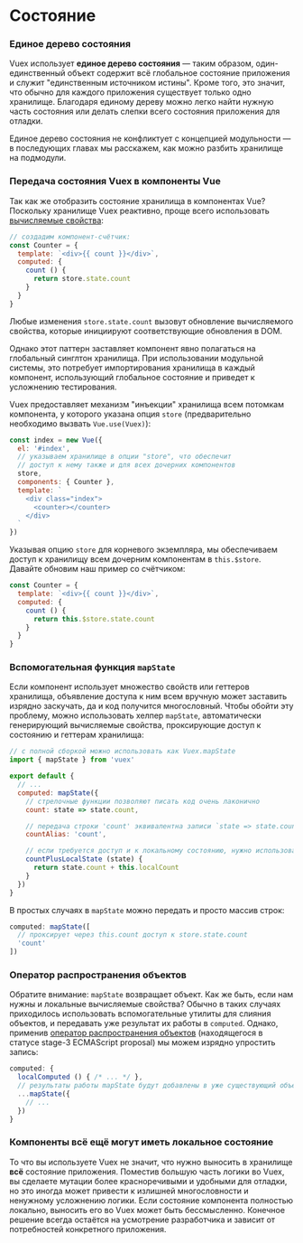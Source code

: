 # Состояние

### Единое дерево состояния

Vuex использует **единое дерево состояния** — таким образом, один-единственный объект содержит всё глобальное состояние приложения и служит "единственным источником истины". Кроме того, это значит, что обычно для каждого приложения существует только одно хранилище. Благодаря единому дереву можно легко найти нужную часть состояния или делать слепки всего состояния приложения для отладки.

Единое дерево состояния не конфликтует с концепцией модульности — в последующих главах мы расскажем, как можно разбить хранилище на подмодули.

### Передача состояния Vuex в компоненты Vue

Так как же отобразить состояние хранилища в компонентах Vue? Поскольку хранилище Vuex реактивно, проще всего использовать [вычисляемые свойства](https://ru.vuejs.org/v2/guide/computed.html):

``` js
// создадим компонент-счётчик:
const Counter = {
  template: `<div>{{ count }}</div>`,
  computed: {
    count () {
      return store.state.count
    }
  }
}
```

Любые изменения `store.state.count` вызовут обновление вычисляемого свойства, которые инициируют соответствующие обновления в DOM.

Однако этот паттерн заставляет компонент явно полагаться на глобальный синглтон хранилища. При использовании модульной системы, это потребует импортирования хранилища в каждый компонент, использующий глобальное состояние и приведет к усложнению тестирования.

Vuex предоставляет механизм "инъекции" хранилища всем потомкам компонента, у которого указана опция `store` (предварительно необходимо вызвать `Vue.use(Vuex)`):

``` js
const index = new Vue({
  el: '#index',
  // указываем хранилище в опции "store", что обеспечит
  // доступ к нему также и для всех дочерних компонентов
  store,
  components: { Counter },
  template: `
    <div class="index">
      <counter></counter>
    </div>
  `
})
```

Указывая опцию `store` для корневого экземпляра, мы обеспечиваем доступ к хранилищу всем дочерним компонентам в `this.$store`. Давайте обновим наш пример со счётчиком:

``` js
const Counter = {
  template: `<div>{{ count }}</div>`,
  computed: {
    count () {
      return this.$store.state.count
    }
  }
}
```

### Вспомогательная функция `mapState`

Если компонент использует множество свойств или геттеров хранилища, объявление доступа к ним всем вручную может заставить изрядно заскучать, да и код получится многословный. Чтобы обойти эту проблему, можно использовать хелпер `mapState`, автоматически генерирующий вычисляемые свойства, проксирующие доступ к состоянию и геттерам хранилища:

``` js
// с полной сборкой можно использовать как Vuex.mapState
import { mapState } from 'vuex'

export default {
  // ...
  computed: mapState({
    // стрелочные функции позволяют писать код очень лаконично
    count: state => state.count,

    // передача строки 'count' эквивалентна записи `state => state.count`
    countAlias: 'count',

    // если требуется доступ и к локальному состоянию, нужно использовать традиционную функцию
    countPlusLocalState (state) {
      return state.count + this.localCount
    }
  })
}
```

В простых случаях в `mapState` можно передать и просто массив строк:

``` js
computed: mapState([
  // проксирует через this.count доступ к store.state.count
  'count'
])
```

### Оператор распространения объектов

Обратите внимание: `mapState` возвращает объект. Как же быть, если нам нужны и локальные вычисляемые свойства? Обычно в таких случаях приходилось использовать вспомогательные утилиты для слияния объектов, и передавать уже результат их работы в `computed`. Однако, применив [оператор распространения объектов](https://github.com/sebmarkbage/ecmascript-rest-spread) (находящегося в статусе stage-3 ECMAScript proposal) мы можем изрядно упростить запись:

``` js
computed: {
  localComputed () { /* ... */ },
  // результаты работы mapState будут добавлены в уже существующий объект
  ...mapState({
    // ...
  })
}
```

### Компоненты всё ещё могут иметь локальное состояние

То что вы используете Vuex не значит, что нужно выносить в хранилище **всё** состояние приложения. Поместив большую часть логики во Vuex, вы сделаете мутации более красноречивыми и удобными для отладки, но это иногда может привести к излишней многословности и ненужному усложнению логики. Если состояние компонента полностью локально, выносить его во Vuex может быть бессмысленно. Конечное решение всегда остаётся на усмотрение разработчика и зависит от потребностей конкретного приложения.
